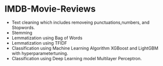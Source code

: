 # IMDB-Movie-Reviews

* Text cleaning which includes removeing punctuations,numbers, and Stopwords.
* Stemming
* Lemmatization using Bag of Words
* Lemmatization using TFIDF
* Classification using Machine Learning Algorithm XGBoost and LightGBM with hyperparametertuning.
* Classification using Deep Learning model Multilayer Perceptron.
